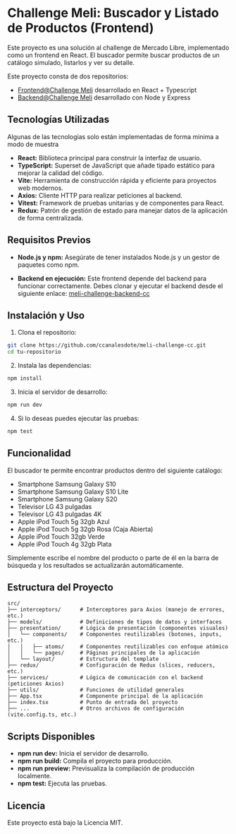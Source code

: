 # Challenge Meli: Buscador y Listado de Productos (Frontend)

Este proyecto es una solución al challenge de Mercado Libre, implementado como un frontend en React. El buscador permite buscar productos de un catálogo simulado, listarlos y ver su detalle.

Este proyecto consta de dos repositorios:

- [Frontend@Challenge Meli](https://github.com/ccanalesdote/meli-challenge-cc) desarrollado en React + Typescript
- [Backend@Challenge Meli](https://github.com/ccanalesdote/meli-challenge-backend-cc) desarrollado con Node y Express

## Tecnologías Utilizadas

Algunas de las tecnologías solo están implementadas de forma minima a modo de muestra

- **React:** Biblioteca principal para construir la interfaz de usuario.
- **TypeScript:** Superset de JavaScript que añade tipado estático para mejorar la calidad del código.
- **Vite:** Herramienta de construcción rápida y eficiente para proyectos web modernos.
- **Axios:** Cliente HTTP para realizar peticiones al backend.
- **Vitest:** Framework de pruebas unitarias y de componentes para React.
- **Redux:** Patrón de gestión de estado para manejar datos de la aplicación de forma centralizada.

## Requisitos Previos

- **Node.js y npm:** Asegúrate de tener instalados Node.js y un gestor de paquetes como npm.

- **Backend en ejecución:** Este frontend depende del backend para funcionar correctamente. Debes clonar y ejecutar el backend desde el siguiente enlace: [meli-challenge-backend-cc](https://github.com/ccanalesdote/meli-challenge-backend-cc)

## Instalación y Uso

1. Clona el repositorio:

```bash
git clone https://github.com/ccanalesdote/meli-challenge-cc.git
cd tu-repositorio
```

2. Instala las dependencias:

```bash
npm install
```

3. Inicia el servidor de desarrollo:

```bash
npm run dev
```

4. Si lo deseas puedes ejecutar las pruebas:

```bash
npm test
```

## Funcionalidad

El buscador te permite encontrar productos dentro del siguiente catálogo:

- Smartphone Samsung Galaxy S10
- Smartphone Samsung Galaxy S10 Lite
- Smartphone Samsung Galaxy S20
- Televisor LG 43 pulgadas
- Televisor LG 43 pulgadas 4K
- Apple iPod Touch 5g 32gb Azul
- Apple iPod Touch 5g 32gb Rosa (Caja Abierta)
- Apple iPod Touch 32gb Verde
- Apple iPod Touch 4g 32gb Plata

Simplemente escribe el nombre del producto o parte de él en la barra de búsqueda y los resultados se actualizarán automáticamente.

## Estructura del Proyecto

```
src/
├── interceptors/      # Interceptores para Axios (manejo de errores, etc.)
├── models/            # Definiciones de tipos de datos y interfaces
├── presentation/      # Lógica de presentación (componentes visuales)
│   └── components/    # Componentes reutilizables (botones, inputs, etc.)
│   │   ├── atoms/     # Componentes reutilizables con enfoque atómico
│   │   └── pages/     # Páginas principales de la aplicación
│   └── layout/        # Estructura del template
├── redux/             # Configuración de Redux (slices, reducers, etc.)
├── services/          # Lógica de comunicación con el backend (peticiones Axios)
├── utils/             # Funciones de utilidad generales
├── App.tsx            # Componente principal de la aplicación
├── index.tsx          # Punto de entrada del proyecto
├── ...                # Otros archivos de configuración (vite.config.ts, etc.)
```

## Scripts Disponibles

- **npm run dev:** Inicia el servidor de desarrollo.
- **npm run build:** Compila el proyecto para producción.
- **npm run preview:** Previsualiza la compilación de producción localmente.
- **npm test:** Ejecuta las pruebas.

## Licencia

Este proyecto está bajo la Licencia MIT.
